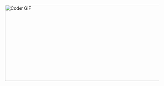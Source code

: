 
<img alt="Coder GIF" height=250 width=600 src="https://cdn.dribbble.com/users/730703/screenshots/6581243/avento.gif" />






